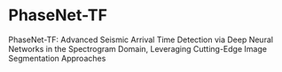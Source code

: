 # PhaseNet-TF
PhaseNet-TF: Advanced Seismic Arrival Time Detection via Deep Neural Networks in the Spectrogram Domain, Leveraging Cutting-Edge Image Segmentation Approaches
